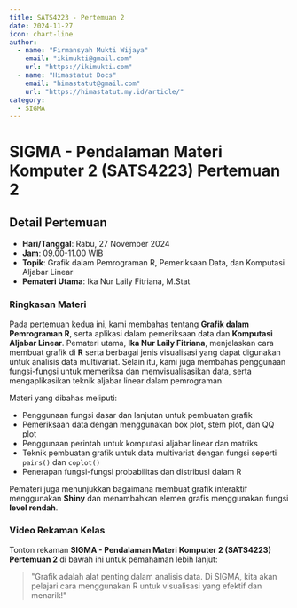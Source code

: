 ```yaml
--- 
title: SATS4223 - Pertemuan 2
date: 2024-11-27
icon: chart-line
author:
  - name: "Firmansyah Mukti Wijaya"
    email: "ikimukti@gmail.com"
    url: "https://ikimukti.com"
  - name: "Himastatut Docs"
    email: "himastatut@gmail.com"
    url: "https://himastatut.my.id/article/"
category:
  - SIGMA
--- 
```


# SIGMA - Pendalaman Materi Komputer 2 (SATS4223) Pertemuan 2

## Detail Pertemuan

- **Hari/Tanggal**: Rabu, 27 November 2024
- **Jam**: 09.00-11.00 WIB
- **Topik**: Grafik dalam Pemrograman R, Pemeriksaan Data, dan Komputasi Aljabar Linear
- **Pemateri Utama**: Ika Nur Laily Fitriana, M.Stat

### Ringkasan Materi
Pada pertemuan kedua ini, kami membahas tentang **Grafik dalam Pemrograman R**, serta aplikasi dalam pemeriksaan data dan **Komputasi Aljabar Linear**. Pemateri utama, **Ika Nur Laily Fitriana**, menjelaskan cara membuat grafik di **R** serta berbagai jenis visualisasi yang dapat digunakan untuk analisis data multivariat. Selain itu, kami juga membahas penggunaan fungsi-fungsi untuk memeriksa dan memvisualisasikan data, serta mengaplikasikan teknik aljabar linear dalam pemrograman.

Materi yang dibahas meliputi:
- Penggunaan fungsi dasar dan lanjutan untuk pembuatan grafik
- Pemeriksaan data dengan menggunakan box plot, stem plot, dan QQ plot
- Penggunaan perintah untuk komputasi aljabar linear dan matriks
- Teknik pembuatan grafik untuk data multivariat dengan fungsi seperti `pairs()` dan `coplot()`
- Penerapan fungsi-fungsi probabilitas dan distribusi dalam R

Pemateri juga menunjukkan bagaimana membuat grafik interaktif menggunakan **Shiny** dan menambahkan elemen grafis menggunakan fungsi **level rendah**.

### Video Rekaman Kelas
Tonton rekaman **SIGMA - Pendalaman Materi Komputer 2 (SATS4223) Pertemuan 2** di bawah ini untuk pemahaman lebih lanjut:

<VidStack
  src="https://www.youtube.com/watch?v=t54eZaR6vG0"
  title="SIGMA - Pendalaman Materi Komputer 2 (SATS4223) Pertemuan 2"
/>

> "Grafik adalah alat penting dalam analisis data. Di SIGMA, kita akan pelajari cara menggunakan R untuk visualisasi yang efektif dan menarik!"
